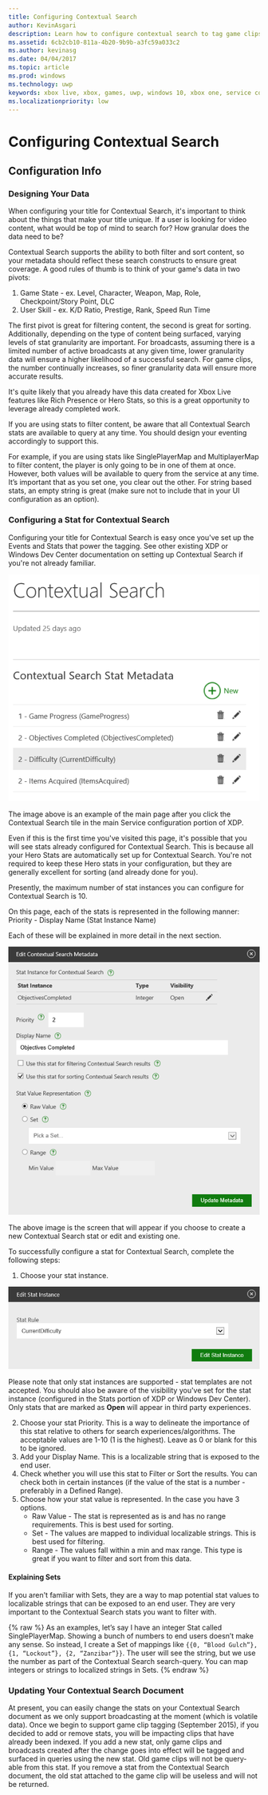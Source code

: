 ```yaml
---
title: Configuring Contextual Search
author: KevinAsgari
description: Learn how to configure contextual search to tag game clips and broadcasts.
ms.assetid: 6cb2cb10-811a-4b20-9b9b-a3fc59a033c2
ms.author: kevinasg
ms.date: 04/04/2017
ms.topic: article
ms.prod: windows
ms.technology: uwp
keywords: xbox live, xbox, games, uwp, windows 10, xbox one, service configuration, contextual search, game clip, broadcast
ms.localizationpriority: low
---
```


# Configuring Contextual Search

## Configuration Info

### Designing Your Data
When configuring your title for Contextual Search, it's important to think about the things that make your title unique.  If a user is looking for video content, what would be top of mind to search for?  How granular does the data need to be?

Contextual Search supports the ability to both filter and sort content, so your metadata should reflect these search constructs to ensure great coverage.  A good rules of thumb is to think of your game's data in two pivots:
1. Game State - ex.  Level, Character, Weapon, Map, Role, Checkpoint/Story Point, DLC
2. User Skill - ex. K/D Ratio, Prestige, Rank, Speed Run Time

The first pivot is great for filtering content, the second is great for sorting.  Additionally, depending on the type of content being surfaced, varying levels of stat granularity are important.  For broadcasts, assuming there is a limited number of active broadcasts at any given time, lower granularity data will ensure a higher likelihood of a successful search.  For game clips, the number continually increases, so finer granularity data will ensure more accurate results.

It's quite likely that you already have this data created for Xbox Live features like Rich Presence or Hero Stats, so this is a great opportunity to leverage already completed work.

If you are using stats to filter content, be aware that all Contextual Search stats are available to query at any time.  You should design your eventing accordingly to support this.

For example, if you are using stats like SinglePlayerMap and MultiplayerMap to filter content, the player is only going to be in one of them at once.  However, both values will be available to query from the service at any time.  It’s important that as you set one, you clear out the other.  For string based stats, an empty string is great (make sure not to include that in your UI configuration as an option).

### Configuring a Stat for Contextual Search
Configuring your title for Contextual Search is easy once you've set up the Events and Stats that power the tagging.  See other existing XDP or Windows Dev Center documentation on setting up Contextual Search if you're not already familiar.

![](../images/contextual_search/config02.png)

The image above is an example of the main page after you click the Contextual Search tile in the main Service configuration portion of XDP.

Even if this is the first time you've visited this page, it's possible that you will see stats already configured for Contextual Search.  This is because all your Hero Stats are automatically set up for Contextual Search. You're not required to keep these Hero stats in your configuration, but they are generally excellent for sorting (and already done for you).

Presently, the maximum number of stat instances you can configure for Contextual Search is 10.

On this page, each of the stats is represented in the following manner:
Priority - Display Name (Stat Instance Name)

Each of these will be explained in more detail in the next section.

![](../images/contextual_search/config01.png)

The above image is the screen that will appear if you choose to create a new Contextual Search stat or edit and existing one.

To successfully configure a stat for Contextual Search, complete the following steps:
1. Choose your stat instance.

  ![](../images/contextual_search/config03.png)

  Please note that only stat instances are supported - stat templates are not accepted.  You should also be aware of the visibility you've set for the stat instance (configured in the Stats portion of XDP or Windows Dev Center).  Only stats that are marked as **Open** will appear in third party experiences.

2. Choose your stat Priority. This is a way to delineate the importance of this stat relative to others for search experiences/algorithms.  The acceptable values are 1-10 (1 is the highest).  Leave as 0 or blank for this to be ignored.
3. Add your Display Name.  This is a localizable string that is exposed to the end user.
4. Check whether you will use this stat to Filter or Sort the results.  You can check both in certain instances (if the value of the stat is a number - preferably in a Defined Range).
5. Choose how your stat value is represented.  In the case you have 3 options.
   * Raw Value - The stat is represented as is and has no range requirements.  This is best used for sorting.
   * Set - The values are mapped to individual localizable strings.  This is best used for filtering.
   * Range - The values fall within a min and max range.  This type is great if you want to filter and sort from this data.

#### Explaining Sets
If you aren't familiar with Sets, they are a way to map potential stat values to localizable strings that can be exposed to an end user.  They are very important to the Contextual Search stats you want to filter with.

{% raw %}
As an examples, let’s say I have an integer Stat called SinglePlayerMap.  Showing a bunch of numbers to end users doesn’t make any sense.  So instead, I create a Set of mappings like ```{{0, “Blood Gulch”}, {1, “Lockout”}, {2, “Zanzibar”}}```.  The user will see the string, but we use the number as part of the Contextual Search search-query.  You can map integers or strings to localized strings in Sets.
{% endraw %}

### Updating Your Contextual Search Document
At present, you can easily change the stats on your Contextual Search document as we only support broadcasting at the moment (which is volatile data).  Once we begin to support game clip tagging (September 2015), if you decided to add or remove stats, you will be impacting clips that have already been indexed.  If you add a new stat, only game clips and broadcasts created after the change goes into effect will be tagged and surfaced in queries using the new stat. Old game clips will not be query-able from this stat. If you remove a stat from the Contextual Search document, the old stat attached to the game clip will be useless and will not be returned.
